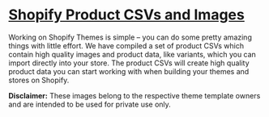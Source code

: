 # [Shopify Product CSVs and Images](https://shopifypartnerblog.myshopify.com/blogs/blog/93467590-design-your-store-faster-with-product-csvs-and-images?utm_source=Partner%20Education&utm_medium=BL&utm_campaign=Github&utm_content=Working%20with%20Realistic%20Data%20in%20Sketch%20Using%20JSON)
Working on Shopify Themes is simple – you can do some pretty amazing things with little effort. We have compiled a set of product CSVs which contain high quality images and product data, like variants, which you can import directly into your store. The product CSVs will create high quality product data you can start working with when building your themes and stores on Shopify.

**Disclaimer:** These images belong to the respective theme template owners and are intended to be used for private use only.

